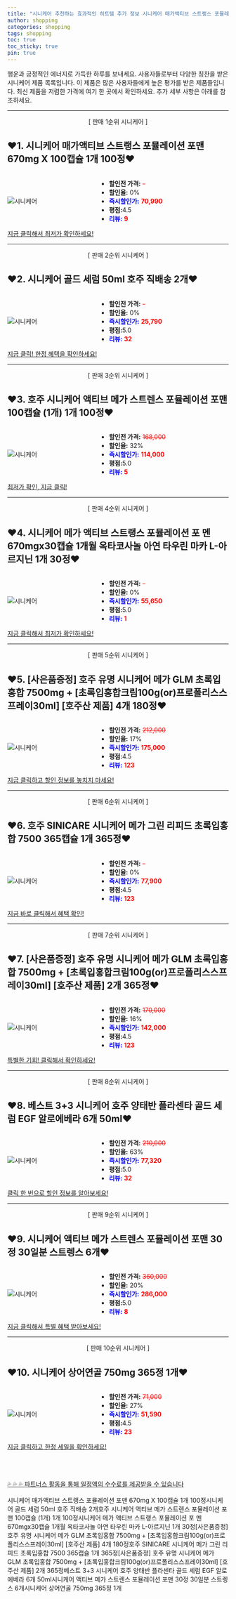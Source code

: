 ```yaml
---
title: "시니케어 추천하는 효과적인 히트템 추가 정보 시니케어 매가액티브 스트랭스 포뮬레이션 포맨"
author: shopping
categories: shopping
tags: shopping
toc: true
toc_sticky: true
pin: true
---
```

행운과 긍정적인 에너지로 가득한 하루를 보내세요. 사용자들로부터 다양한 칭찬을 받은 시니케어 제품 목록입니다. 이 제품은 많은 사용자들에게 높은 평가를 받은 제품들입니다. 최신 제품을 저렴한 가격에 여기 한 곳에서 확인하세요. 추가 세부 사항은 아래를 참조하세요.

---
<p class="toplist" style="margin: 0 auto; display: block; width: fit-content;">[ 판매 1순위 시니케어 ]</p>

<h2><strong>❤️1. 시니케어 매가액티브 스트랭스 포뮬레이션 포맨 670mg X 100캡슐 1개 100정❤️</strong></h2>

<div style="display: flex; align-items: center;">
    <div style="flex: 0.4;">
        <img src="https://thumbnail9.coupangcdn.com/thumbnails/remote/230x230ex/image/vendor_inventory/536c/cdcac9016250d3d7973596a0442a47a9349c2de0711eb8fa47cd2fdc9722.jpg" alt="시니케어" style="max-width: 100%;">
    </div>
    <div style="flex: 0.6; margin-left: 10px;">
        <ul>
            <li><strong>할인전 가격:</strong> <del style="color: red;">-</del></li>
            <li><strong>할인율:</strong> 0%</li>
            <li><span style='color:blue'><strong>즉시할인가:</strong></span> <span style='color:red'><strong>70,990</strong></span></li>
            <li><strong>평점:</strong>4.5</li>
            <li><span style='color:blue'><strong>리뷰:</strong></span> <span style='color:red'><strong>9</strong></span></li>
        </ul>
    </div>
</div>
<div class="center">
    <a href="https://selin100587001.github.io?lptag=AF9450613&subid=githubio&pageKey=8204071133&traceid=V0-153&itemId=19833103106&vendorItemId=86934809165" class="myButton">
        지금 클릭해서 최저가 확인하세요!
    </a>
</div>


---
<p class="toplist" style="margin: 0 auto; display: block; width: fit-content;">[ 판매 2순위 시니케어 ]</p>

<h2><strong>❤️2. 시니케어 골드 세럼 50ml 호주 직배송 2개❤️</strong></h2>

<div style="display: flex; align-items: center;">
    <div style="flex: 0.4;">
        <img src="https://thumbnail6.coupangcdn.com/thumbnails/remote/230x230ex/image/vendor_inventory/7974/ac3ba583d6972ab56d150f8811c97de92e83ee0ff2ea32b9d6999c13cb5c.jpg" alt="시니케어" style="max-width: 100%;">
    </div>
    <div style="flex: 0.6; margin-left: 10px;">
        <ul>
            <li><strong>할인전 가격:</strong> <del style="color: red;">-</del></li>
            <li><strong>할인율:</strong> 0%</li>
            <li><span style='color:blue'><strong>즉시할인가:</strong></span> <span style='color:red'><strong>25,790</strong></span></li>
            <li><strong>평점:</strong>5.0</li>
            <li><span style='color:blue'><strong>리뷰:</strong></span> <span style='color:red'><strong>32</strong></span></li>
        </ul>
    </div>
</div>
<div class="center">
    <a href="https://selin100587001.github.io?lptag=AF9450613&subid=githubio&pageKey=7689081832&traceid=V0-153&itemId=20568903639&vendorItemId=87633519122" class="myButton">
        지금 클릭! 한정 혜택을 확인하세요!
    </a>
</div>


---
<p class="toplist" style="margin: 0 auto; display: block; width: fit-content;">[ 판매 3순위 시니케어 ]</p>

<h2><strong>❤️3. 호주 시니케어 액티브 메가 스트렌스 포뮬레이션 포맨 100캡슐 (1개) 1개 100정❤️</strong></h2>

<div style="display: flex; align-items: center;">
    <div style="flex: 0.4;">
        <img src="https://thumbnail8.coupangcdn.com/thumbnails/remote/230x230ex/image/vendor_inventory/f2fc/5904672d7982a6ba72955fab0633f94221056fa4c218533fb971d07cfaaf.png" alt="시니케어" style="max-width: 100%;">
    </div>
    <div style="flex: 0.6; margin-left: 10px;">
        <ul>
            <li><strong>할인전 가격:</strong> <del style="color: red;">168,000</del></li>
            <li><strong>할인율:</strong> 32%</li>
            <li><span style='color:blue'><strong>즉시할인가:</strong></span> <span style='color:red'><strong>114,000</strong></span></li>
            <li><strong>평점:</strong>5.0</li>
            <li><span style='color:blue'><strong>리뷰:</strong></span> <span style='color:red'><strong>5</strong></span></li>
        </ul>
    </div>
</div>
<div class="center">
    <a href="https://selin100587001.github.io?lptag=AF9450613&subid=githubio&pageKey=7980410858&traceid=V0-153&itemId=21809177526&vendorItemId=88857686688" class="myButton">
        최저가 확인, 지금 클릭!
    </a>
</div>


---
<p class="toplist" style="margin: 0 auto; display: block; width: fit-content;">[ 판매 4순위 시니케어 ]</p>

<h2><strong>❤️4. 시니케어 메가 액티브 스트랭스 포뮬레이션 포 멘 670mgx30캡슐 1개월 옥타코사놀 아연 타우린 마카 L-아르지닌 1개 30정❤️</strong></h2>

<div style="display: flex; align-items: center;">
    <div style="flex: 0.4;">
        <img src="https://thumbnail6.coupangcdn.com/thumbnails/remote/230x230ex/image/vendor_inventory/0855/971817d8e4cb58241364ffb7262201c05456a165e21a5b05cd2813085b19.jpg" alt="시니케어" style="max-width: 100%;">
    </div>
    <div style="flex: 0.6; margin-left: 10px;">
        <ul>
            <li><strong>할인전 가격:</strong> <del style="color: red;">-</del></li>
            <li><strong>할인율:</strong> 0%</li>
            <li><span style='color:blue'><strong>즉시할인가:</strong></span> <span style='color:red'><strong>55,650</strong></span></li>
            <li><strong>평점:</strong>5.0</li>
            <li><span style='color:blue'><strong>리뷰:</strong></span> <span style='color:red'><strong>1</strong></span></li>
        </ul>
    </div>
</div>
<div class="center">
    <a href="https://selin100587001.github.io?lptag=AF9450613&subid=githubio&pageKey=8204098171&traceid=V0-153&itemId=22424166008&vendorItemId=89468884998" class="myButton">
        지금 클릭해서 최저가 확인하세요!
    </a>
</div>


---
<p class="toplist" style="margin: 0 auto; display: block; width: fit-content;">[ 판매 5순위 시니케어 ]</p>

<h2><strong>❤️5. [사은품증정] 호주 유명 시니케어 메가 GLM 초록입홍합 7500mg + [초록입홍합크림100g(or)프로폴리스스프레이30ml] [호주산 제품] 4개 180정❤️</strong></h2>

<div style="display: flex; align-items: center;">
    <div style="flex: 0.4;">
        <img src="https://thumbnail9.coupangcdn.com/thumbnails/remote/230x230ex/image/vendor_inventory/8fa0/700d215efd6fe100e070d3b0d3669ce6a86ff674e29fe206e1ebc1429e3c.jpeg" alt="시니케어" style="max-width: 100%;">
    </div>
    <div style="flex: 0.6; margin-left: 10px;">
        <ul>
            <li><strong>할인전 가격:</strong> <del style="color: red;">212,000</del></li>
            <li><strong>할인율:</strong> 17%</li>
            <li><span style='color:blue'><strong>즉시할인가:</strong></span> <span style='color:red'><strong>175,000</strong></span></li>
            <li><strong>평점:</strong>4.5</li>
            <li><span style='color:blue'><strong>리뷰:</strong></span> <span style='color:red'><strong>123</strong></span></li>
        </ul>
    </div>
</div>
<div class="center">
    <a href="https://selin100587001.github.io?lptag=AF9450613&subid=githubio&pageKey=6160513156&traceid=V0-153&itemId=23421195952&vendorItemId=90448225768" class="myButton">
        지금 클릭하고 할인 정보를 놓치지 마세요!
    </a>
</div>


---
<p class="toplist" style="margin: 0 auto; display: block; width: fit-content;">[ 판매 6순위 시니케어 ]</p>

<h2><strong>❤️6. 호주 SINICARE 시니케어 메가 그린 리피드 초록입홍합 7500 365캡슐 1개 365정❤️</strong></h2>

<div style="display: flex; align-items: center;">
    <div style="flex: 0.4;">
        <img src="https://thumbnail7.coupangcdn.com/thumbnails/remote/230x230ex/image/vendor_inventory/345c/5f310d7ca14a3e15cf7aa9ece50af862d7608dc4346aecac742bcb9e3aa2.jpg" alt="시니케어" style="max-width: 100%;">
    </div>
    <div style="flex: 0.6; margin-left: 10px;">
        <ul>
            <li><strong>할인전 가격:</strong> <del style="color: red;">-</del></li>
            <li><strong>할인율:</strong> 0%</li>
            <li><span style='color:blue'><strong>즉시할인가:</strong></span> <span style='color:red'><strong>77,900</strong></span></li>
            <li><strong>평점:</strong>4.5</li>
            <li><span style='color:blue'><strong>리뷰:</strong></span> <span style='color:red'><strong>123</strong></span></li>
        </ul>
    </div>
</div>
<div class="center">
    <a href="https://selin100587001.github.io?lptag=AF9450613&subid=githubio&pageKey=6160513156&traceid=V0-153&itemId=15832411720&vendorItemId=88810540046" class="myButton">
        지금 바로 클릭해서 혜택 확인!
    </a>
</div>


---
<p class="toplist" style="margin: 0 auto; display: block; width: fit-content;">[ 판매 7순위 시니케어 ]</p>

<h2><strong>❤️7. [사은품증정] 호주 유명 시니케어 메가 GLM 초록입홍합 7500mg + [초록입홍합크림100g(or)프로폴리스스프레이30ml] [호주산 제품] 2개 365정❤️</strong></h2>

<div style="display: flex; align-items: center;">
    <div style="flex: 0.4;">
        <img src="https://thumbnail10.coupangcdn.com/thumbnails/remote/230x230ex/image/vendor_inventory/c1b0/779efc6b6fb810bdc8b5c60585505a540210e51e31ae3b26c765f966fde5.jpeg" alt="시니케어" style="max-width: 100%;">
    </div>
    <div style="flex: 0.6; margin-left: 10px;">
        <ul>
            <li><strong>할인전 가격:</strong> <del style="color: red;">170,000</del></li>
            <li><strong>할인율:</strong> 16%</li>
            <li><span style='color:blue'><strong>즉시할인가:</strong></span> <span style='color:red'><strong>142,000</strong></span></li>
            <li><strong>평점:</strong>4.5</li>
            <li><span style='color:blue'><strong>리뷰:</strong></span> <span style='color:red'><strong>123</strong></span></li>
        </ul>
    </div>
</div>
<div class="center">
    <a href="https://selin100587001.github.io?lptag=AF9450613&subid=githubio&pageKey=6160513156&traceid=V0-153&itemId=23421195962&vendorItemId=90448225798" class="myButton">
        특별한 기회! 클릭해서 확인하세요!
    </a>
</div>


---
<p class="toplist" style="margin: 0 auto; display: block; width: fit-content;">[ 판매 8순위 시니케어 ]</p>

<h2><strong>❤️8. 베스트 3+3 시니케어 호주 양태반 플라센타 골드 세럼 EGF 알로에베라 6개 50ml❤️</strong></h2>

<div style="display: flex; align-items: center;">
    <div style="flex: 0.4;">
        <img src="https://thumbnail7.coupangcdn.com/thumbnails/remote/230x230ex/image/vendor_inventory/0bb3/4fbca1d2fc3a3eec9bdb07dfcbec2f35e99fef0c259f68f2ed132ed4327d.png" alt="시니케어" style="max-width: 100%;">
    </div>
    <div style="flex: 0.6; margin-left: 10px;">
        <ul>
            <li><strong>할인전 가격:</strong> <del style="color: red;">210,000</del></li>
            <li><strong>할인율:</strong> 63%</li>
            <li><span style='color:blue'><strong>즉시할인가:</strong></span> <span style='color:red'><strong>77,320</strong></span></li>
            <li><strong>평점:</strong>5.0</li>
            <li><span style='color:blue'><strong>리뷰:</strong></span> <span style='color:red'><strong>32</strong></span></li>
        </ul>
    </div>
</div>
<div class="center">
    <a href="https://selin100587001.github.io?lptag=AF9450613&subid=githubio&pageKey=7689081832&traceid=V0-153&itemId=21052354537&vendorItemId=88114848177" class="myButton">
        클릭 한 번으로 할인 정보를 알아보세요!
    </a>
</div>


---
<p class="toplist" style="margin: 0 auto; display: block; width: fit-content;">[ 판매 9순위 시니케어 ]</p>

<h2><strong>❤️9. 시니케어 액티브 메가 스트렌스 포뮬레이션 포맨 30정 30일분 스트렝스 6개❤️</strong></h2>

<div style="display: flex; align-items: center;">
    <div style="flex: 0.4;">
        <img src="https://thumbnail8.coupangcdn.com/thumbnails/remote/230x230ex/image/vendor_inventory/b875/6e89466bcec99546793b923dfff6a6ea31dd696396d158225559ee896459.jpg" alt="시니케어" style="max-width: 100%;">
    </div>
    <div style="flex: 0.6; margin-left: 10px;">
        <ul>
            <li><strong>할인전 가격:</strong> <del style="color: red;">360,000</del></li>
            <li><strong>할인율:</strong> 20%</li>
            <li><span style='color:blue'><strong>즉시할인가:</strong></span> <span style='color:red'><strong>286,000</strong></span></li>
            <li><strong>평점:</strong>5.0</li>
            <li><span style='color:blue'><strong>리뷰:</strong></span> <span style='color:red'><strong>8</strong></span></li>
        </ul>
    </div>
</div>
<div class="center">
    <a href="https://selin100587001.github.io?lptag=AF9450613&subid=githubio&pageKey=8024130373&traceid=V0-153&itemId=21918071706&vendorItemId=88966023287" class="myButton">
        지금 클릭해서 특별 혜택 받아보세요!
    </a>
</div>


---
<p class="toplist" style="margin: 0 auto; display: block; width: fit-content;">[ 판매 10순위 시니케어 ]</p>

<h2><strong>❤️10. 시니케어 상어연골 750mg 365정 1개❤️</strong></h2>

<div style="display: flex; align-items: center;">
    <div style="flex: 0.4;">
        <img src="https://thumbnail10.coupangcdn.com/thumbnails/remote/230x230ex/image/vendor_inventory/328b/ad6a7cb8ad6c6b11cdd3d7dfc6d67a6cf7bd72fd25d7810724361fd41328.png" alt="시니케어" style="max-width: 100%;">
    </div>
    <div style="flex: 0.6; margin-left: 10px;">
        <ul>
            <li><strong>할인전 가격:</strong> <del style="color: red;">71,000</del></li>
            <li><strong>할인율:</strong> 27%</li>
            <li><span style='color:blue'><strong>즉시할인가:</strong></span> <span style='color:red'><strong>51,590</strong></span></li>
            <li><strong>평점:</strong>4.5</li>
            <li><span style='color:blue'><strong>리뷰:</strong></span> <span style='color:red'><strong>23</strong></span></li>
        </ul>
    </div>
</div>
<div class="center">
    <a href="https://selin100587001.github.io?lptag=AF9450613&subid=githubio&pageKey=1723004882&traceid=V0-153&itemId=2932550993&vendorItemId=86351831183" class="myButton">
        지금 클릭하고 한정 세일을 확인하세요!
    </a>
</div>

<br><br><br>[💦 💦 💦 파트너스 활동을 통해 일정액의 수수료를 제공받을 수 있습니다](https://link.coupang.com/a/bcpT2c)<br><br>시니케어 매가액티브 스트랭스 포뮬레이션 포맨 670mg X 100캡슐 1개 100정시니케어 골드 세럼 50ml 호주 직배송 2개호주 시니케어 액티브 메가 스트렌스 포뮬레이션 포맨 100캡슐 (1개) 1개 100정시니케어 메가 액티브 스트랭스 포뮬레이션 포 멘 670mgx30캡슐 1개월 옥타코사놀 아연 타우린 마카 L-아르지닌 1개 30정[사은품증정] 호주 유명 시니케어 메가 GLM 초록입홍합 7500mg + [초록입홍합크림100g(or)프로폴리스스프레이30ml] [호주산 제품] 4개 180정호주 SINICARE 시니케어 메가 그린 리피드 초록입홍합 7500 365캡슐 1개 365정[사은품증정] 호주 유명 시니케어 메가 GLM 초록입홍합 7500mg + [초록입홍합크림100g(or)프로폴리스스프레이30ml] [호주산 제품] 2개 365정베스트 3+3 시니케어 호주 양태반 플라센타 골드 세럼 EGF 알로에베라 6개 50ml시니케어 액티브 메가 스트렌스 포뮬레이션 포맨 30정 30일분 스트렝스 6개시니케어 상어연골 750mg 365정 1개